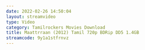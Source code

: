 ```yaml
---
date: 2022-02-26 14:50:04
layout: streamvideo
type: Video
category: Tamilrockers Movies Download
title: Maattrraan (2012) Tamil 720p BDRip DD5 1.4GB
streamcode: 9y1a1stfrnvz
---
```


